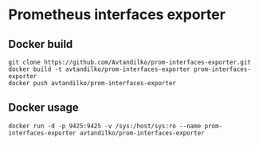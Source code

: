 # Prometheus interfaces exporter

## Docker build
```
git clone https://github.com/Avtandilko/prom-interfaces-exporter.git
docker build -t avtandilko/prom-interfaces-exporter prom-interfaces-exporter
docker push avtandilko/prom-interfaces-exporter
```
## Docker usage
```
docker run -d -p 9425:9425 -v /sys:/host/sys:ro --name prom-interfaces-exporter avtandilko/prom-interfaces-exporter
```
